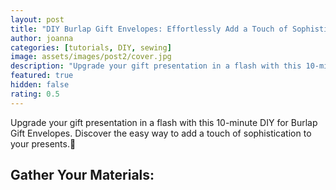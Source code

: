 ```yaml
---
layout: post
title: "DIY Burlap Gift Envelopes: Effortlessly Add a Touch of Sophistication"
author: joanna
categories: [tutorials, DIY, sewing]
image: assets/images/post2/cover.jpg
description: "Upgrade your gift presentation in a flash with this 10-minute DIY for Burlap Gift Envelopes. Discover the easy way to add a touch of sophistication to your presents.🎁"
featured: true
hidden: false
rating: 0.5
---
```


Upgrade your gift presentation in a flash with this 10-minute DIY for Burlap Gift Envelopes. Discover the easy way to add a touch of sophistication to your presents.🎁


## Gather Your Materials:

